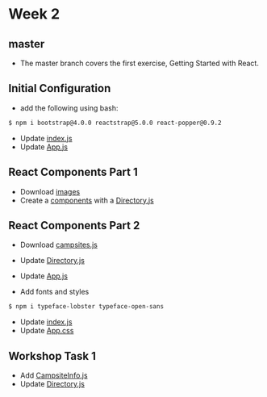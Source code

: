 # Week 2

## master

- The master branch covers the first exercise, Getting Started with React.

## Initial Configuration

- add the following using bash:

```bash
$ npm i bootstrap@4.0.0 reactstrap@5.0.0 react-popper@0.9.2
```

- Update [index.js](src/index.js)
- Update [App.js](src/App.js)

## React Components Part 1

- Download [images](public/assets/images/)
- Create a [components](src/components) with a [Directory.js](src/components/Directory.js)

## React Components Part 2

- Download [campsites.js](src/shared/campsites.js)
- Update [Directory.js](src/components/Directory.js)
- Update [App.js](src/App.js)

- Add fonts and styles

```bash
$ npm i typeface-lobster typeface-open-sans
```

- Update [index.js](src/index.js)
- Update [App.css](src/App.css)

## Workshop Task 1

- Add [CampsiteInfo.js](src/components/CampsiteInfo.js)
- Update [Directory.js](src/components/Directory.js)